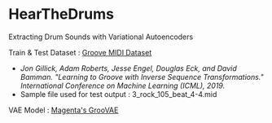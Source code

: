 # HearTheDrums
Extracting Drum Sounds with Variational Autoencoders

Train & Test Dataset : [Groove MIDI Dataset](https://magenta.tensorflow.org/datasets/groove)
 -  *Jon Gillick, Adam Roberts, Jesse Engel, Douglas Eck, and David Bamman. "Learning to Groove with Inverse Sequence Transformations." International Conference on Machine Learning (ICML), 2019.*
 -  Sample file used for test output :  3_rock_105_beat_4-4.mid

VAE Model : [Magenta's GrooVAE](https://github.com/magenta/magenta/tree/main/magenta/models/music_vae)

